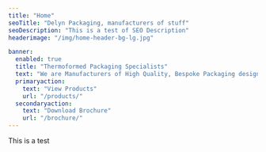 ```yaml
---
title: "Home"
seoTitle: "Delyn Packaging, manufacturers of stuff"
seoDescription: "This is a test of SEO Description"
headerimage: "/img/home-header-bg-lg.jpg"

banner:
  enabled: true
  title: "Thermoformed Packaging Specialists"
  text: "We are Manufacturers of High Quality, Bespoke Packaging designed specifically for your product. We also have a huge bank of ‘design led’ tools producing trays for use with the Meat, Fish, BBQ and Summer market products including Salads, Wet Pasta and Snacks."
  primaryaction:
    text: "View Products"
    url: "/products/"
  secondaryaction:
    text: "Download Brochure"
    url: "/brochure/"
---
```


This is a test